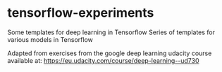 # tensorflow-experiments
Some templates for deep learning in Tensorflow
Series of templates for various models in Tensorflow

Adapted from exercises from the google deep learning udacity course available at: https://eu.udacity.com/course/deep-learning--ud730
